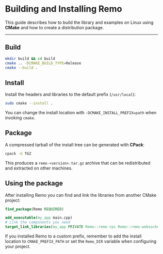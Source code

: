 # Building and Installing Remo

This guide describes how to build the library and examples on Linux using **CMake** and how to create a distribution package.

---

## Build

```bash
mkdir build && cd build
cmake .. -DCMAKE_BUILD_TYPE=Release
cmake --build .
```

## Install

Install the headers and libraries to the default prefix (`/usr/local`):

```bash
sudo cmake --install .
```

You can change the install location with `-DCMAKE_INSTALL_PREFIX=path` when invoking `cmake`.

## Package

A compressed tarball of the install tree can be generated with **CPack**:

```bash
cpack -G TGZ
```

This produces a `remo-<version>.tar.gz` archive that can be redistributed and extracted on other machines.

## Using the package

After installing Remo you can find and link the libraries from another CMake project:

```cmake
find_package(Remo REQUIRED)

add_executable(my_app main.cpp)
# Link the components you need
target_link_libraries(my_app PRIVATE Remo::remo-rpc Remo::remo-websockets)
```

If you installed Remo to a custom prefix, remember to add the install location to
`CMAKE_PREFIX_PATH` or set the `Remo_DIR` variable when configuring your project.

